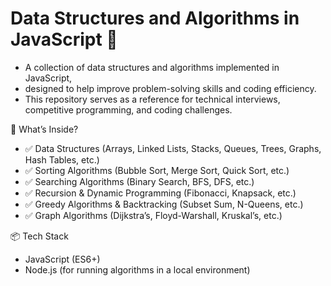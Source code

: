 
# Data Structures and Algorithms in JavaScript 🚀
- A collection of data structures and algorithms implemented in JavaScript,
- designed to help improve problem-solving skills and coding efficiency.
- This repository serves as a reference for technical interviews, competitive programming, and coding challenges.

📌 What’s Inside? 
- ✅ Data Structures (Arrays, Linked Lists, Stacks, Queues, Trees, Graphs, Hash Tables, etc.)
- ✅ Sorting Algorithms (Bubble Sort, Merge Sort, Quick Sort, etc.)
- ✅ Searching Algorithms (Binary Search, BFS, DFS, etc.)
- ✅ Recursion & Dynamic Programming (Fibonacci, Knapsack, etc.)
- ✅ Greedy Algorithms & Backtracking (Subset Sum, N-Queens, etc.)
- ✅ Graph Algorithms (Dijkstra’s, Floyd-Warshall, Kruskal’s, etc.)

📦 Tech Stack
- JavaScript (ES6+)
- Node.js (for running algorithms in a local environment)
